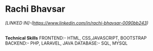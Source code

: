 # Rachi Bhavsar
###### [LINKED IN]-(https://www.linkedin.com/in/rachi-bhavsar-0090bb243)
**Technical Skills**
FRONTEND:- HTML, CSS,JAVASCRIPT, BOOTSTRAP
BACKEND:- PHP, LARAVEL, JAVA
DATABASE:- SQL, MYSQL


<!--
**RachiBhavsar/RachiBhavsar** is a ✨ _special_ ✨ repository because its `README.md` (this file) appears on your GitHub profile.

Here are some ideas to get you started:

- 🔭 I’m currently working on ...
- 🌱 I’m currently learning ...
- 👯 I’m looking to collaborate on ...
- 🤔 I’m looking for help with ...
- 💬 Ask me about ...
- 📫 How to reach me: ...
- 😄 Pronouns: ...
- ⚡ Fun fact: ...
-->
